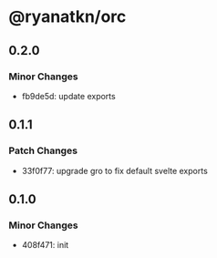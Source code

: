 # @ryanatkn/orc

## 0.2.0

### Minor Changes

- fb9de5d: update exports

## 0.1.1

### Patch Changes

- 33f0f77: upgrade gro to fix default svelte exports

## 0.1.0

### Minor Changes

- 408f471: init
